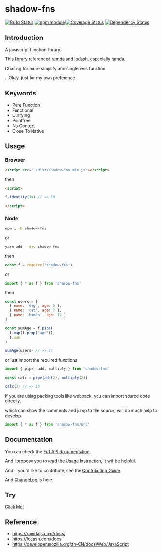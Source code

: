 # shadow-fns

[![Build Status](https://travis-ci.org/jinghua000/shadow-fns.svg?branch=master)](https://travis-ci.org/jinghua000/shadow-fns)
[![npm module](https://badge.fury.io/js/shadow-fns.svg)](https://www.npmjs.com/package/shadow-fns)
[![Coverage Status](https://coveralls.io/repos/github/jinghua000/shadow-fns/badge.svg?branch=master)](https://coveralls.io/github/jinghua000/shadow-fns?branch=master)
[![Dependency Status](https://david-dm.org/jinghua000/shadow-fns.svg)](https://david-dm.org/jinghua000/shadow-fns)

## Introduction

A javascript function library.  

This library referenced [ramda](https://ramdajs.com) and [lodash](https://lodash.com/),
especially [ramda](https://ramdajs.com).  

Chasing for more simplify and singleness function.  

...Okay, just for my own preference.

## Keywords

- Pure Function
- Functional
- Currying
- Pointfree
- No Context
- Close To Native

## Usage

### Browser

```html
<script src="./dist/shadow-fns.min.js"></script>
```

then

```html
<script>

f.identity(10) // => 10

</script>
```

### Node

```bash
npm i -D shadow-fns
```

or

```bash
yarn add --dev shadow-fns
```

then

```javascript
const f = require('shadow-fns')
```

or

```javascript
import { * as f } from 'shadow-fns'
```

then

```javascript
const users = [
  { name: 'dog', age: 5 },
  { name: 'cat', age: 7 },
  { name: 'human', age: 12 }
]

const sumAge = f.pipe(
  f.map(f.prop('age')), 
  f.sum
)

sumAge(users) // => 24
```

or just import the required functions

```javascript
import { pipe, add, multiply } from 'shadow-fns'

const calc = pipe(add(2), multiply(2))

calc(3) // => 10
```

If you are using packing tools like webpack, you can import source code directly,

which can show the comments and jump to the source, will do much help to develop.  

```javascript
import { * as f } from 'shadow-fns/src'
```

## Documentation

You can check the [Full API documentation](https://github.com/jinghua000/shadow-fns/blob/master/doc/README.md).

And I propose you to read the [Usage Instruction](https://github.com/jinghua000/shadow-fns/blob/master/doc/USAGE_INSTRUCTION.md),
it will be helpful.

And if you'd like to contribute, see the [Contributing Guide](https://github.com/jinghua000/shadow-fns/blob/master/CONTRIBUTING.md).

And [ChangeLog](https://github.com/jinghua000/shadow-fns/blob/master/CHANGELOG.md) is here.

## Try

[Click Me!](https://jinghua000.github.io/shadow-fns/index.html)

## Reference

- https://ramdajs.com/docs/  
- https://lodash.com/docs  
- https://developer.mozilla.org/zh-CN/docs/Web/JavaScript  
